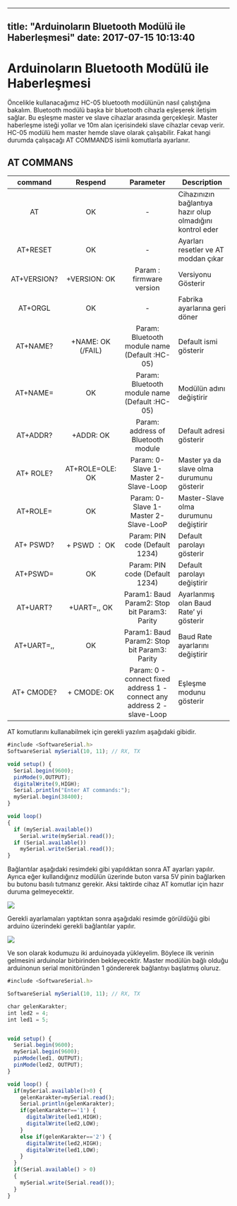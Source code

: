 
---
title:  "Arduinoların Bluetooth Modülü ile Haberleşmesi"
date:   2017-07-15 10:13:40
---

# Arduinoların Bluetooth Modülü ile Haberleşmesi

Öncelikle kullanacağımız HC-05 bluetooth modülünün nasıl çalıştığına bakalım. Bluetooth modülü başka bir bluetooth cihazla eşleşerek iletişim sağlar. Bu eşleşme master ve slave cihazlar arasında gerçekleşir. Master haberleşme isteği yollar ve 10m alan içerisindeki slave cihazlar cevap verir. HC-05 modülü hem master hemde slave olarak çalışabilir. Fakat hangi durumda çalışacağı AT COMMANDS isimli komutlarla ayarlanır.

## AT COMMANS

|  command  |  Respend  |  Parameter  |  Description  |
|:---------:|:---------:|:-----------:|--------------|
|AT         |OK         |   -         |Cihazınızın bağlantıya hazır olup olmadığını kontrol eder|
|AT+RESET   |OK         |   -          |Ayarları resetler ve AT moddan çıkar|
|AT+VERSION?|	+VERSION:<Param> OK|Param : firmware version|Versiyonu Gösterir|
|AT+ORGL	|OK|-|Fabrika ayarlarına geri döner|
|AT+NAME?	|+NAME:<Param> OK (/FAIL)	|Param: Bluetooth module name (Default :HC-05)|Default ismi gösterir|
|AT+NAME=<Param>	|OK|Param: Bluetooth module name (Default :HC-05)|Modülün adını değiştirir|
|AT+ADDR?	|+ADDR:<Param> OK	|Param: address of Bluetooth module|Default adresi gösterir|
|AT+ ROLE?|AT+ROLE=<Param>OLE:<Param> OK|Param: 0- Slave 1-Master 2-Slave-Loop|Master ya da slave olma durumunu gösterir|
|AT+ROLE=<Param>	|OK|Param: 0- Slave 1-Master 2-Slave-LooP|Master-Slave olma durumunu değiştirir|
|AT+ PSWD?|+ PSWD ：<Param> OK	|Param: PIN code (Default 1234)|Default parolayı gösterir|
|AT+PSWD=<Param>|OK|Param: PIN code (Default 1234)|Default parolayı değiştirir|
|AT+UART?|	+UART=<Param>,<Param2>, <Param3> OK|Param1: Baud Param2: Stop bit Param3: Parity|Ayarlanmış olan Baud Rate’ yi gösterir|
|AT+UART=<Param>,<Param2>,<Param3>	|OK|Param1: Baud Param2: Stop bit Param3: Parity|Baud Rate ayarlarını değiştirir|
|AT+ CMODE?|+ CMODE:<Param> OK	|Param: 0 - connect fixed address 1 - connect any address 2 - slave-Loop|Eşleşme modunu gösterir|



AT komutlarını kullanabilmek için gerekli yazılım aşağıdaki gibidir.

```javascript
#include <SoftwareSerial.h>
SoftwareSerial mySerial(10, 11); // RX, TX

void setup() {
  Serial.begin(9600);
  pinMode(9,OUTPUT);
  digitalWrite(9,HIGH);
  Serial.println("Enter AT commands:");
  mySerial.begin(38400);
}

void loop()
{
  if (mySerial.available())
    Serial.write(mySerial.read());
  if (Serial.available())
    mySerial.write(Serial.read());
}
```

Bağlantılar aşağıdaki resimdeki gibi yapıldıktan sonra AT ayarları yapılır.  Ayrıca eğer kullandığınız modülün üzerinde buton varsa 5V pinin bağlarken bu butonu basılı tutmanız gerekir. Aksi taktirde cihaz AT komutlar için hazır duruma gelmeyecektir.

![](https://cdn.instructables.com/FM8/W4A2/HKZAVRT9/FM8W4A2HKZAVRT9.MEDIUM.jpg)

Gerekli ayarlamaları yaptıktan sonra aşağıdaki resimde görüldüğü gibi arduino üzerindeki gerekli bağlantılar yapılır.

![](http://www.elektrobot.net/wp-content/uploads/Untitled-Sketch-2_bb.png)

Ve son olarak kodumuzu iki arduinoyada yükleyelim. Böylece ilk verinin gelmesini arduinolar birbirinden bekleyecektir. Master modülün bağlı olduğu arduinonun serial monitöründen 1 göndererek bağlantıyı başlatmış oluruz.

```javascript
#include <SoftwareSerial.h>

SoftwareSerial mySerial(10, 11); // RX, TX

char gelenKarakter;
int led2 = 4;
int led1 = 5;


void setup() {
  Serial.begin(9600);
  mySerial.begin(9600);
  pinMode(led1, OUTPUT);
  pinMode(led2, OUTPUT);
}

void loop() {
  if(mySerial.available()>0) {
    gelenKarakter=mySerial.read();
    Serial.println(gelenKarakter);
    if(gelenKarakter=='1') {
      digitalWrite(led1,HIGH);
      digitalWrite(led2,LOW);
    }
    else if(gelenKarakter=='2') {
      digitalWrite(led2,HIGH);
      digitalWrite(led1,LOW);
    }
  }
  if(Serial.available() > 0)
  {
    mySerial.write(Serial.read());
  }
}
```
